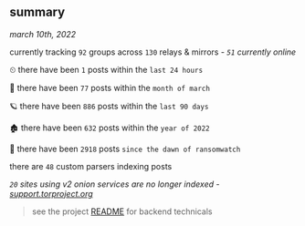 
## summary
_march 10th, 2022_

currently tracking `92` groups across `130` relays & mirrors - _`51` currently online_

⏲ there have been `1` posts within the `last 24 hours`

🦈 there have been `77` posts within the `month of march`

🪐 there have been `886` posts within the `last 90 days`

🏚 there have been `632` posts within the `year of 2022`

🦕 there have been `2918` posts `since the dawn of ransomwatch`

there are `48` custom parsers indexing posts

_`20` sites using v2 onion services are no longer indexed - [support.torproject.org](https://support.torproject.org/onionservices/v2-deprecation/)_

> see the project [README](https://github.com/thetanz/ransomwatch#ransomwatch--) for backend technicals
